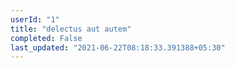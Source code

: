 ```yaml
---
userId: "1"
title: "delectus aut autem"
completed: False
last_updated: "2021-06-22T08:18:33.391388+05:30"
---
```

